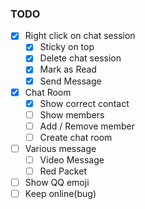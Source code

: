 
### TODO
- [x] Right click on chat session
  - [x] Sticky on top
  - [x] Delete chat session
  - [x] Mark as Read
  - [x] Send Message
- [x] Chat Room
  - [x] Show correct contact
  - [ ] Show members
  - [ ] Add / Remove member
  - [ ] Create chat room
- [ ] Various message
  - [ ] Video Message
  - [ ] Red Packet
- [ ] Show QQ emoji
- [ ] Keep online(bug)
